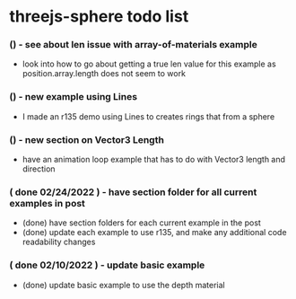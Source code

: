 # threejs-sphere todo list

### () - see about len issue with array-of-materials example
* look into how to go about getting a true len value for this example as position.array.length does not seem to work

### () - new example using Lines
* I made an r135 demo using Lines to creates rings that from a sphere

### () - new section on Vector3 Length
* have an animation loop example that has to do with Vector3 length and direction

### ( done 02/24/2022 ) - have section folder for all current examples in post
* (done) have section folders for each current example in the post
* (done) update each example to use r135, and make any additional code readability changes

### ( done 02/10/2022 ) - update basic example
* (done) update basic example to use the depth material